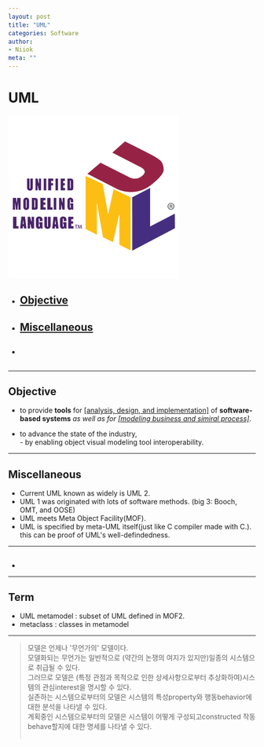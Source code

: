 ```yaml
---
layout: post
title: "UML"
categories: Software
author:
- Niiok
meta: ""
---
```


# UML
![UML](data/UML_logo.png)

- [Objective](#objective)
  - 

<!--
- [Conformance](#conformance)
  - 
-->

- [Miscellaneous](#miscellaneous)
  - 

 - [](#)
   - 

- - - - - - - - - - - - - - - - - - - - - - - - - - - - - - - - - - - - - - - - - - - - - - - - - - - - - - - - - - - - - - - - - - - - - - - - - - - 

## Objective
    
- to provide **tools** for <u>[analysis, design, and implementation]</u> of **software-based systems** _as well as for <u>[modeling business and simiral process]</u>_.

- to advance the state of the industry,<br> - by enabling object visual modeling tool interoperability.
    
<!--
- - - - - - - - - - - - - - - - - - - - - - - - - - - - - - - - - - - - - - - - - - - - - - - - - - - - - - - - - - - - - - - - - - - - - - - - - - -

## Conformance

- Abstract syntax conformance
  - provides <u>[user interface, API]</u> instancing UML metaclasses.<br> need proper way to validate well-formed constrains of them.
  
- Concrete syntax conformance
  - provides <u>[user interface, API]</u> instancing UML notations.<br> need ability to manipulate undefined additional diagrams and notational elemets.
  
- Model interchange conformance
- Diagram interchange conformance
- Semantic conformance
-->
     
- - - - - - - - - - - - - - - - - - - - - - - - - - - - - - - - - - - - - - - - - - - - - - - - - - - - - - - - - - - - - - - - - - - - - - - - - - - 

## Miscellaneous
    
- Current UML known as widely is UML 2.
- UML 1 was originated with lots of software methods. (big 3: Booch, OMT, and OOSE)
- UML meets Meta Object Facility(MOF).
- UML is specified by meta-UML itself(just like C compiler made with C.). this can be proof of UML's well-defindedness.
   

- - - - - - - - - - - - - - - - - - - - - - - - - - - - - - - - - - - - - - - - - - - - - - - - - - - - - - - - - - - - - - - - - - - - - - - - - - - 

## 
    
- 
    
- - - - - - - - - - - - - - - - - - - - - - - - - - - - - - - - - - - - - - - - - - - - - - - - - - - - - - - - - - - - - - - - - - - - - - - - - - - 

## Term
    
- UML metamodel : subset of UML defined in MOF2.
- metaclass : classes in metamodel

    
	
- - - - - - - - - - - -
> 모델은 언제나 '무언가의' 모델이다.<br> 모델화되는 무언가는 일반적으로 (약간의 논쟁의 여지가 있지만)일종의 시스템으로 취급될 수 있다.<br> 그러므로 모델은 (특정 관점과 목적으로 인한 상세사항으로부터 추상화하여)시스템의 관심interest을 명시할 수 있다.<br>
> 실존하는 시스템으로부터의 모델은 시스템의 특성property와 행동behavior에 대한 분석을 나타낼 수 있다.<br>
> 계획중인 시스템으로부터의 모델은 시스템이 어떻게 구성되고constructed 작동behave할지에 대한 명세를 나타낼 수 있다.<br><br>
> 